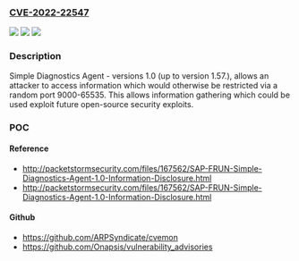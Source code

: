 ### [CVE-2022-22547](https://cve.mitre.org/cgi-bin/cvename.cgi?name=CVE-2022-22547)
![](https://img.shields.io/static/v1?label=Product&message=Simple%20Diagnostics%20Agent&color=blue)
![](https://img.shields.io/static/v1?label=Version&message=%3C%3D%3E1.0%20&color=brighgreen)
![](https://img.shields.io/static/v1?label=Vulnerability&message=CWE-200&color=brighgreen)

### Description

Simple Diagnostics Agent - versions 1.0 (up to version 1.57.), allows an attacker to access information which would otherwise be restricted via a random port 9000-65535. This allows information gathering which could be used exploit future open-source security exploits.

### POC

#### Reference
- http://packetstormsecurity.com/files/167562/SAP-FRUN-Simple-Diagnostics-Agent-1.0-Information-Disclosure.html
- http://packetstormsecurity.com/files/167562/SAP-FRUN-Simple-Diagnostics-Agent-1.0-Information-Disclosure.html

#### Github
- https://github.com/ARPSyndicate/cvemon
- https://github.com/Onapsis/vulnerability_advisories

